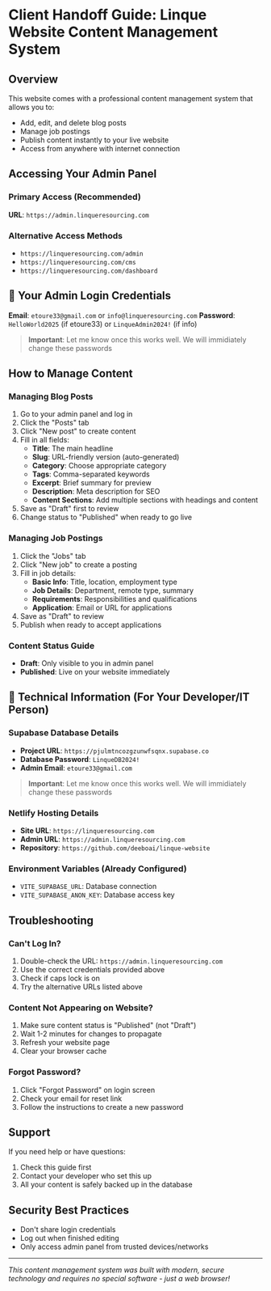 # Client Handoff Guide: Linque Website Content Management System

##  Overview
This website comes with a professional content management system that allows you to:
-  Add, edit, and delete blog posts
-  Manage job postings  
-  Publish content instantly to your live website
-  Access from anywhere with internet connection

##  Accessing Your Admin Panel

### Primary Access (Recommended)
**URL**: `https://admin.linqueresourcing.com`

### Alternative Access Methods
- `https://linqueresourcing.com/admin`
- `https://linqueresourcing.com/cms`
- `https://linqueresourcing.com/dashboard`

## 👤 Your Admin Login Credentials

**Email**: `etoure33@gmail.com` or `info@linqueresourcing.com`
**Password**: `HelloWorld2025` (if etoure33) or `LinqueAdmin2024!` (if info)

>  **Important**: Let me know once this works well. We will immidiately change these passwords

##  How to Manage Content

### Managing Blog Posts
1. Go to your admin panel and log in
2. Click the "Posts" tab
3. Click "New post" to create content
4. Fill in all fields:
   - **Title**: The main headline
   - **Slug**: URL-friendly version (auto-generated)
   - **Category**: Choose appropriate category
   - **Tags**: Comma-separated keywords
   - **Excerpt**: Brief summary for preview
   - **Description**: Meta description for SEO
   - **Content Sections**: Add multiple sections with headings and content
5. Save as "Draft" first to review
6. Change status to "Published" when ready to go live

### Managing Job Postings  
1. Click the "Jobs" tab
2. Click "New job" to create a posting
3. Fill in job details:
   - **Basic Info**: Title, location, employment type
   - **Job Details**: Department, remote type, summary
   - **Requirements**: Responsibilities and qualifications
   - **Application**: Email or URL for applications
4. Save as "Draft" to review
5. Publish when ready to accept applications

### Content Status Guide
- **Draft**: Only visible to you in admin panel
- **Published**: Live on your website immediately

## 🔧 Technical Information (For Your Developer/IT Person)

### Supabase Database Details
- **Project URL**: `https://pjulmtncozgzunwfsqnx.supabase.co`
- **Database Password**: `LinqueDB2024!`
- **Admin Email**: `etoure33@gmail.com`

>  **Important**: Let me know once this works well. We will immidiately change these passwords

### Netlify Hosting Details  
- **Site URL**: `https://linqueresourcing.com`
- **Admin URL**: `https://admin.linqueresourcing.com`
- **Repository**: `https://github.com/deeboai/linque-website`

### Environment Variables (Already Configured)
- `VITE_SUPABASE_URL`: Database connection
- `VITE_SUPABASE_ANON_KEY`: Database access key

##  Troubleshooting

### Can't Log In?
1. Double-check the URL: `https://admin.linqueresourcing.com`
2. Use the correct credentials provided above
3. Check if caps lock is on
4. Try the alternative URLs listed above

### Content Not Appearing on Website?
1. Make sure content status is "Published" (not "Draft")
2. Wait 1-2 minutes for changes to propagate
3. Refresh your website page
4. Clear your browser cache

### Forgot Password?
1. Click "Forgot Password" on login screen
2. Check your email for reset link
3. Follow the instructions to create a new password

##  Support
If you need help or have questions:
1. Check this guide first
2. Contact your developer who set this up
3. All your content is safely backed up in the database

##  Security Best Practices
-  Don't share login credentials
-  Log out when finished editing
-  Only access admin panel from trusted devices/networks

---

*This content management system was built with modern, secure technology and requires no special software - just a web browser!*